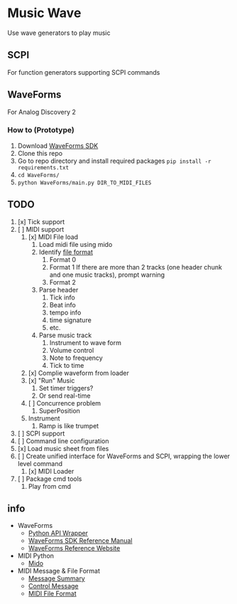 # Music Wave
Use wave generators to play music

## SCPI
For function generators supporting SCPI commands

## WaveForms
For Analog Discovery 2

### How to (Prototype)
1. Download [WaveForms SDK](https://store.digilentinc.com/waveforms-previously-waveforms-2015/)
1. Clone this repo
1. Go to repo directory and install required packages `pip install -r requirements.txt`
1. `cd WaveForms/`
1. `python WaveForms/main.py DIR_TO_MIDI_FILES`

## TODO
1. [x] Tick support
1. [ ] MIDI support
	1. [x] MIDI File load
		1. Load midi file using mido
		1. Identify [file format](https://www.csie.ntu.edu.tw/~r92092/ref/midi/)
			1. Format 0
			1. Format 1
				If there are more than 2 tracks (one header chunk and one music tracks), prompt warning
			1. Format 2
		1. Parse header
			1. Tick info
			1. Beat info
			1. tempo info
			1. time signature
			1. etc.
		1. Parse music track
			1. Instrument to wave form
			1. Volume control
			1. Note to frequency
			1. Tick to time
	1. [x] Complie waveform from loader
	1. [x] "Run" Music 
		1. Set timer triggers?
		1. Or send real-time  
	1. [ ] Concurrence problem
		1. SuperPosition
	1. Instrument 
		1. Ramp is like trumpet
1. [ ] SCPI support
1. [ ] Command line configuration
1. [x] Load music sheet from files
1. [ ] Create unified interface for WaveForms and SCPI, wrapping the lower level command
	1. [x] MIDI Loader
1. [ ] Package cmd tools
	1. Play from cmd

## info
- WaveForms
	- [Python API Wrapper](https://github.com/amuramatsu/dwf)
	- [WaveForms SDK Reference Manual](https://s3-us-west-2.amazonaws.com/digilent/resources/instrumentation/waveforms/waveforms_sdk_rm.pdf)
	- [WaveForms Reference Website](https://reference.digilentinc.com/reference/software/waveforms/waveforms-3/startmu)
- MIDI Python
	- [Mido](https://mido.readthedocs.io/en/latest/message_types.html)
- MIDI Message & File Format 
	- [Message Summary](https://www.midi.org/specifications-old/item/table-1-summary-of-midi-message)
	- [Control Message](https://www.midi.org/specifications-old/item/table-3-control-change-messages-data-bytes-2)
	- [MIDI File Format](https://www.csie.ntu.edu.tw/~r92092/ref/midi/)
